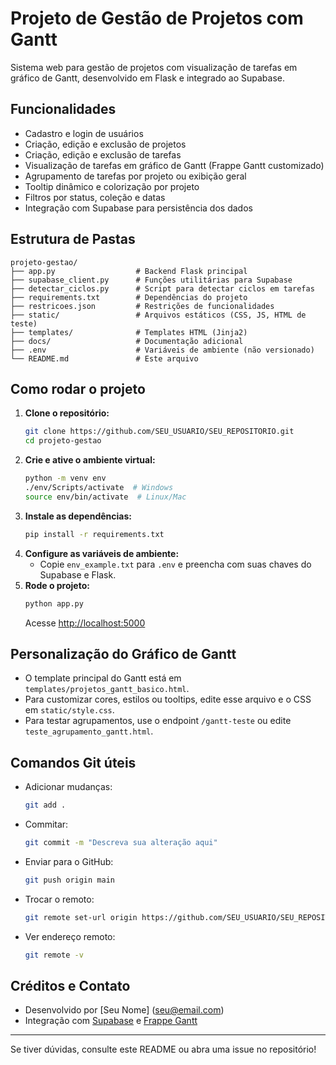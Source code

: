 # Projeto de Gestão de Projetos com Gantt

Sistema web para gestão de projetos com visualização de tarefas em gráfico de Gantt, desenvolvido em Flask e integrado ao Supabase.

## Funcionalidades
- Cadastro e login de usuários
- Criação, edição e exclusão de projetos
- Criação, edição e exclusão de tarefas
- Visualização de tarefas em gráfico de Gantt (Frappe Gantt customizado)
- Agrupamento de tarefas por projeto ou exibição geral
- Tooltip dinâmico e colorização por projeto
- Filtros por status, coleção e datas
- Integração com Supabase para persistência dos dados

## Estrutura de Pastas
```
projeto-gestao/
├── app.py                  # Backend Flask principal
├── supabase_client.py      # Funções utilitárias para Supabase
├── detectar_ciclos.py      # Script para detectar ciclos em tarefas
├── requirements.txt        # Dependências do projeto
├── restricoes.json         # Restrições de funcionalidades
├── static/                 # Arquivos estáticos (CSS, JS, HTML de teste)
├── templates/              # Templates HTML (Jinja2)
├── docs/                   # Documentação adicional
├── .env                    # Variáveis de ambiente (não versionado)
└── README.md               # Este arquivo
```

## Como rodar o projeto

1. **Clone o repositório:**
   ```sh
   git clone https://github.com/SEU_USUARIO/SEU_REPOSITORIO.git
   cd projeto-gestao
   ```
2. **Crie e ative o ambiente virtual:**
   ```sh
   python -m venv env
   ./env/Scripts/activate  # Windows
   source env/bin/activate  # Linux/Mac
   ```
3. **Instale as dependências:**
   ```sh
   pip install -r requirements.txt
   ```
4. **Configure as variáveis de ambiente:**
   - Copie `env_example.txt` para `.env` e preencha com suas chaves do Supabase e Flask.
5. **Rode o projeto:**
   ```sh
   python app.py
   ```
   Acesse [http://localhost:5000](http://localhost:5000)

## Personalização do Gráfico de Gantt
- O template principal do Gantt está em `templates/projetos_gantt_basico.html`.
- Para customizar cores, estilos ou tooltips, edite esse arquivo e o CSS em `static/style.css`.
- Para testar agrupamentos, use o endpoint `/gantt-teste` ou edite `teste_agrupamento_gantt.html`.

## Comandos Git úteis
- Adicionar mudanças:
  ```sh
  git add .
  ```
- Commitar:
  ```sh
  git commit -m "Descreva sua alteração aqui"
  ```
- Enviar para o GitHub:
  ```sh
  git push origin main
  ```
- Trocar o remoto:
  ```sh
  git remote set-url origin https://github.com/SEU_USUARIO/SEU_REPOSITORIO.git
  ```
- Ver endereço remoto:
  ```sh
  git remote -v
  ```

## Créditos e Contato
- Desenvolvido por [Seu Nome] (<seu@email.com>)
- Integração com [Supabase](https://supabase.com/) e [Frappe Gantt](https://frappe.io/gantt)

---
Se tiver dúvidas, consulte este README ou abra uma issue no repositório!
 